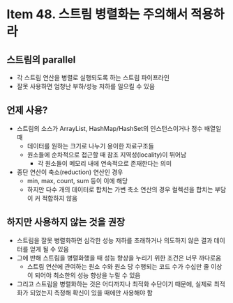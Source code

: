 # Item 48. 스트림 병렬화는 주의해서 적용하라

## 스트림의 parallel

- 각 스트림 연산을 병렬로 실행되도록 하는 스트림 파이프라인
- 잘못 사용하면 엄청난 부하/성능 저하를 일으킬 수 있음

## 언제 사용?

- 스트림의 소스가 ArrayList, HashMap/HashSet의 인스턴스이거나 정수 배열일 때
    - 데이터를 원하는 크기로 나누기 용이한 자료구조들
    - 원소들에 순차적으로 접근할 때 참조 지역성(locality)이 뛰어남
        - 각 원소들이 메모리 내에 연속적으로 존재한다는 의미
- 종단 연산이 축소(reduction) 연산인 경우
    - min, max, count, sum 등이 이에 해당
    - 하지만 다수 개의 데이터로 합치는 가변 축소 연산의 경우 컬렉션을 합치는 부담이 커 적합하지 않음

## 하지만 사용하지 않는 것을 권장

- 스트림을 잘못 병렬화하면 심각한 성능 저하를 초래하거나 의도하지 않은 결과 데이터를 얻게 될 수 있음
- 그에 반해 스트림을 병렬화했을 때 성능 향상을 누리기 위한 조건은 너무 까다로움
    - 스트림 연산에 관여하는 원소 수와 원소 당 수행되는 코드 수가 수십만 줄 이상이 되어야 최소한의 성능 향상을 누릴 수 있음
- 그리고 스트림을 병렬화하는 것은 어디까지나 최적화 수단이기 때문에, 실제로 최적화가 되었는지 측정해 확신이 있을 때에만 사용해야 함

